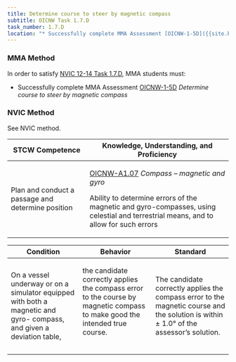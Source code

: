 ```yaml
---
title: Determine course to steer by magnetic compass
subtitle: OICNW Task 1.7.D 
task_number: 1.7.D
location: "* Successfully complete MMA Assessment [OICNW-1-5D]({{site.baseurl}}/assessments/Deck/OICNW-1-5D) *Determine course to steer by magnetic compass*" 
---
```



### MMA Method

In order to satisfy  [NVIC 12-14  Task  1.7.D]({{site.baseurl}}/assets/images/nvic-12-14.pdf), MMA students must:

* Successfully complete MMA Assessment [OICNW-1-5D]({{site.baseurl}}/assessments/Deck/OICNW-1-5D) *Determine course to steer by magnetic compass*


### NVIC Method

<a onclick="togglevisibility('nvic_methods')" >See NVIC method.</a>

<div id='nvic_methods' class='hide'>

<table>
<thead>
<tr>
<th class='forty'> STCW Competence </th>
<th class='sixty'> Knowledge, Understanding, and Proficiency </th>
</tr>
</thead>




<tbody>
<tr><td markdown='1'>

Plan and conduct a passage and determine position

</td><td markdown='1'>

[OICNW-A1.07](../../tables/21.html#OICNW-A1.07) *Compass – magnetic and gyro*

Ability to determine errors of the magnetic and gyro-compasses, using celestial and terrestrial means, and to allow for such errors

</td></tr>


</tbody>
</table>


<table>
<thead>
<tr><th class='twenty'>  Condition </th><th class='twenty'> Behavior </th><th  class='sixty'>Standard </th></tr>
</thead>
<tbody >



<tr><td markdown='1'>

On a vessel underway or on a simulator equipped with both a magnetic and gyro- compass, and given a deviation table,

</td><td markdown='1'>

the candidate correctly applies the compass error to the course by magnetic compass to make good the intended true course.

<br>

<div class="tooltip">
<span class="tooltiptext">
</span>
</div>


</td><td markdown='1'>

The candidate correctly applies the compass error to the magnetic course and the solution is within ± 1.0° of the assessor’s solution.

</td></tr>
</tbody>
</table>
</div>
